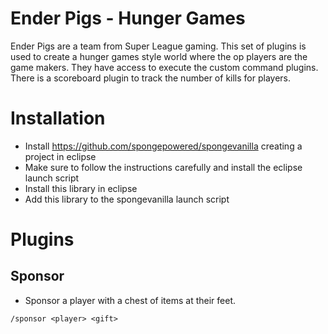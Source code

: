# Ender Pigs - Hunger Games
Ender Pigs are a team from Super League gaming.  This set of plugins is used to create a hunger games style world where the op players are the game makers.  They have access to execute the custom command plugins.  There is a scoreboard plugin to track the number of kills for players.


# Installation
* Install https://github.com/spongepowered/spongevanilla creating a project in eclipse
* Make sure to follow the instructions carefully and install the eclipse launch script
* Install this library in eclipse
* Add this library to the spongevanilla launch script


# Plugins

## Sponsor
* Sponsor a player with a chest of items at their feet.
```
/sponsor <player> <gift>
```

